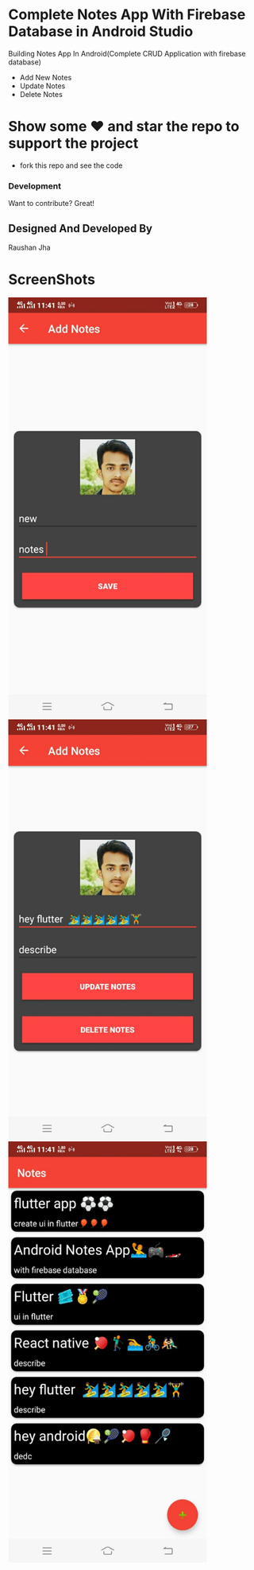 # Complete Notes App With Firebase Database in Android Studio

Building Notes App In Android(Complete CRUD Application with firebase database)

  - Add New Notes
  - Update Notes
  - Delete Notes

# Show some ❤️ and star the repo to support the project

  - fork this repo and see the code
### Development

Want to contribute? Great!

Designed And Developed By 
----
Raushan Jha

# ScreenShots
 <img src="/screenshot/1.jpeg" width="400px"/>
 <img src="/screenshot/2.jpeg" width="400px"/>
 <img src="/screenshot/3.jpeg" width="400px"/>